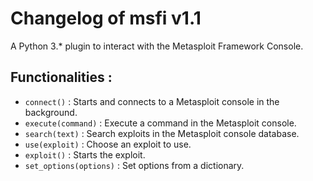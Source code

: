 # Changelog of msfi v1.1

A Python 3.* plugin to interact with the Metasploit Framework Console.

## Functionalities :

 - `connect()`            : Starts and connects to a Metasploit console in the background.
 - `execute(command)`     : Execute a command in the Metasploit console.
 - `search(text)`         : Search exploits in the Metasploit console database.
 - `use(exploit)`         : Choose an exploit to use.
 - `exploit()`            : Starts the exploit.
 - `set_options(options)` : Set options from a dictionary.
